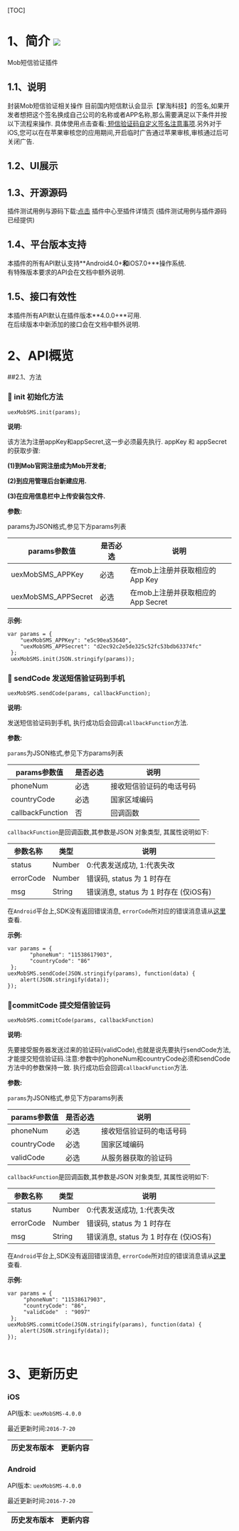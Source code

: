 [TOC]
# 1、简介 [![](http://appcan-download.oss-cn-beijing.aliyuncs.com/%E5%85%AC%E6%B5%8B%2Fgf.png)]()
Mob短信验证插件
## 1.1、说明
封装Mob短信验证相关操作
目前国内短信默认会显示【掌淘科技】的签名,如果开发者想把这个签名换成自己公司的名称或者APP名称,那么需要满足以下条件并按以下流程来操作. 具体使用点击查看:[ 短信验证码自定义签名注意事项](http://bbs.mob.com/thread-16106-1-1.html).另外对于iOS,您可以在在苹果审核您的应用期间,开启临时广告通过苹果审核,审核通过后可关闭广告.
## 1.2、UI展示

   
## 1.3、开源源码

插件测试用例与源码下载:[点击](http://plugin.appcan.cn/details.html?id=616_index)    插件中心至插件详情页 (插件测试用例与插件源码已经提供)


## 1.4、平台版本支持

本插件的所有API默认支持**Android4.0+**和**iOS7.0+**操作系统.   
有特殊版本要求的API会在文档中额外说明.

## 1.5、接口有效性
本插件所有API默认在插件版本**4.0.0+**可用.   
在后续版本中新添加的接口会在文档中额外说明. 

# 2、API概览

##2.1、方法

### 🍭 init 初始化方法

`uexMobSMS.init(params);`
  

**说明:**

该方法为注册appKey和appSecret,这一步必须最先执行.
 appKey 和 appSecret的获取步骤:

**(1)到Mob官网注册成为Mob开发者;**

**(2)到应用管理后台新建应用.**

**(3)在应用信息栏中上传安装包文件.**

               

**参数:**

params为JSON格式,参见下方params列表

|  params参数值 | 是否必选  |说明 |
| ----- | ----- | -----|
|  uexMobSMS_APPKey |必选   |在mob上注册并获取相应的App Key |
|  uexMobSMS_APPSecret |  必选 |在mob上注册并获取相应的App Secret |


**示例:**

```
var params = {
    "uexMobSMS_APPKey": "e5c90ea53640",
    "uexMobSMS_APPSecret": "d2ec92c2e5de325c52fc53bdb63374fc"
 };               
 uexMobSMS.init(JSON.stringify(params));

```

### 🍭 sendCode 发送短信验证码到手机

`uexMobSMS.sendCode(params, callbackFunction);`
     

**说明:**

发送短信验证码到手机, 执行成功后会回调`callbackFunction`方法.
                

**参数:**

`params`为JSON格式,参见下方params列表

|  params参数值 | 是否必选  |说明 |
| ----- | ----- | -----|
|  phoneNum |必选   |接收短信验证码的电话号码 |
|  countryCode |  必选 |国家区域编码  |
|  callbackFunction |  否 | 回调函数  |


`callbackFunction`是回调函数,其参数是JSON 对象类型, 其属性说明如下:

| 参数名称 | 类型 |说明 |
| ----- | ----- | -----|
|  status |Number | 0:代表发送成功, 1:代表失改 |
|  errorCode | Number |错误码, status 为 1 时存在  |
|  msg |  String |错误消息, status 为 1 时存在 (仅iOS有) |


在`Android`平台上,SDK没有返回错误消息, `errorCode`所对应的错误消息请从[这里](http://wiki.mob.com/android-api-%E9%94%99%E8%AF%AF%E7%A0%81%E5%8F%82%E8%80%83/)查看.

**示例:**

```
var params = {
       "phoneNum": "11538617903",
       "countryCode": "86"
 };
uexMobSMS.sendCode(JSON.stringify(params), function(data) {
	alert(JSON.stringify(data));
});
```

### 🍭commitCode 提交短信验证码	

`uexMobSMS.commitCode(params, callbackFunction)`	

**说明:**

先要接受服务器发送过来的验证码(validCode),也就是说先要执行sendCode方法,才能提交短信验证码.注意:参数中的phoneNum和countryCode必须和sendCode方法中的参数保持一致. 执行成功后会回调`callbackFunction`方法.

**参数:**

`params`为JSON格式,参见下方params列表

|  params参数值 | 是否必选  |说明 |
| ----- | ----- | -----|
|  phoneNum |必选   |接收短信验证码的电话号码 |
|  countryCode |  必选 |国家区域编码  |
|  validCode |  必选 |从服务器获取的验证码  |


`callbackFunction`是回调函数,其参数是JSON 对象类型, 其属性说明如下:

| 参数名称 | 类型 |说明 |
| ----- | ----- | -----|
|  status |Number | 0:代表发送成功, 1:代表失改 |
|  errorCode | Number |错误码, status 为 1 时存在  |
|  msg |  String |错误消息, status 为 1 时存在 (仅iOS有) |


在`Android`平台上,SDK没有返回错误消息, `errorCode`所对应的错误消息请从[这里](http://wiki.mob.com/android-api-%E9%94%99%E8%AF%AF%E7%A0%81%E5%8F%82%E8%80%83/)查看.
  

**示例:**

```
var params = {
     "phoneNum": "11538617903",
     "countryCode": "86",
     "validCode"  : "9097"
 }; 
uexMobSMS.commitCode(JSON.stringify(params), function(data) {
	alert(JSON.stringify(data));
});
                
```

# 3、更新历史

### iOS

API版本: `uexMobSMS-4.0.0`

最近更新时间:`2016-7-20`

| 历史发布版本 | 更新内容 |
| ----- | ----- |

### Android

API版本: `uexMobSMS-4.0.0`

最近更新时间:`2016-7-20`

| 历史发布版本 | 更新内容 |
| ----- | ----- |
